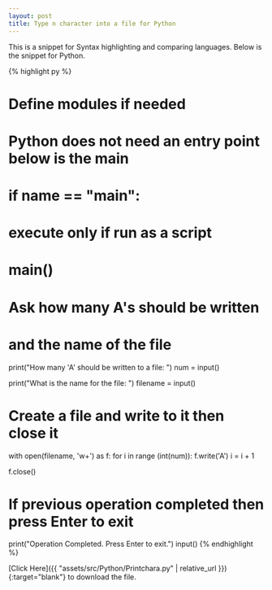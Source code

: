 ```yaml
---
layout: post
title: Type n character into a file for Python
---
```


This is a snippet for Syntax highlighting and comparing languages.
Below is the snippet for Python.

{% highlight py %}
# Define modules if needed

# Python does not need an entry point below is the main

# if __name__ == "__main__":
# execute only if run as a script
# main()

# Ask how many A's should be written
# and the name of the file

print("How many 'A' should be written to a file: ")
num = input()

print("What is the name for the file: ")
filename = input()

# Create a file and write to it then close it
with open(filename, 'w+') as f:
    for i in range (int(num)):
        f.write('A')
        i = i + 1

f.close()

# If previous operation completed then press Enter to exit
print("Operation Completed. Press Enter to exit.")
input()
{% endhighlight %}

[Click Here]({{ "assets/src/Python/Printchara.py" | relative_url }}){:target="blank"} to download the file.
